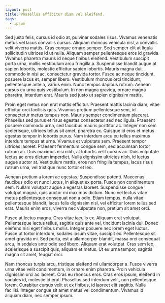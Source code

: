 ```yaml
---
layout: post
title: Phasellus efficitur diam vel eleifend.
tags:
  - ipsum
---
```

Sed justo felis, cursus id odio at, pulvinar sodales risus. Vivamus venenatis metus vel lacus convallis cursus. Aliquam rhoncus vehicula nisl, a convallis velit viverra mattis. Cras congue ornare semper. Sed semper elit at ligula sollicitudin ultrices id ut nulla. Aliquam semper pellentesque eros id gravida. Vivamus pharetra mauris id neque finibus eleifend. Vestibulum suscipit porta urna, mollis vestibulum arcu fringilla a. Suspendisse blandit augue at sapien lobortis, molestie efficitur sapien lobortis. Mauris magna dui, commodo in nisi ac, consectetur gravida tortor. Fusce ac neque tincidunt, posuere lacus et, semper libero. Vestibulum rhoncus orci tincidunt, pellentesque ante a, varius enim. Nunc tempus dapibus rutrum. Aenean cursus eu urna quis vestibulum. In non magna gravida, ornare magna pharetra, interdum erat. Mauris sed justo ut sapien dignissim mattis.

Proin eget metus non erat mattis efficitur. Praesent mattis lacinia diam, vitae efficitur orci facilisis quis. Vivamus pretium pellentesque sem, id consectetur metus tempus non. Mauris semper condimentum placerat. Phasellus sed purus et risus egestas consectetur sed nec ligula. Praesent posuere commodo urna, sed faucibus mauris porttitor ac. Integer non sem scelerisque, ultrices tellus sit amet, pharetra ex. Quisque id eros et metus egestas tempor in lobortis purus. Nam interdum arcu eu tellus maximus interdum tempus at urna. Vivamus et vulputate sem. Praesent tempor ultrices laoreet. Praesent fermentum congue sem, sed accumsan tortor rutrum ac. Duis maximus nisi nibh, at lobortis velit cursus ac. Duis vulputate lectus ac eros dictum imperdiet. Nulla dignissim ultricies nibh, id luctus augue auctor at. Vestibulum mattis, eros non fringilla tempus, lacus risus rutrum urna, vel tristique nunc tortor et leo.

Aenean pretium a lorem ac egestas. Suspendisse potenti. Maecenas faucibus odio et nunc luctus, in aliquet ex porta. Fusce non condimentum sem. Nullam volutpat augue a egestas laoreet. Suspendisse congue volutpat magna, quis auctor mi maximus dictum. Nunc vel lectus vitae metus pellentesque consequat non a odio. Etiam tempus, nulla vitae pellentesque blandit, lacus felis dignissim nisl, vel efficitur lorem tellus sed erat. Mauris enim eros, viverra nec vulputate non, pretium sit amet orci.

Fusce at lectus magna. Cras vitae iaculis ex. Aliquam erat volutpat. Pellentesque lectus tellus, sagittis quis ante vel, tincidunt lacinia dui. Donec eleifend nisi eget finibus mollis. Integer posuere nec lorem eget luctus. Fusce ut tortor interdum, sodales ipsum vitae, suscipit ex. Pellentesque sit amet gravida mi. Sed porta, est a ullamcorper blandit, massa orci consequat arcu, in sodales ante odio sed libero. Aliquam erat volutpat. Cras sem leo, scelerisque a suscipit quis, aliquam et metus. Ut eu urna tempor, sagittis magna sit amet, feugiat orci.

Nam rhoncus turpis arcu, tristique eleifend mi ullamcorper a. Fusce viverra urna vitae velit condimentum, in ornare enim pharetra. Proin vehicula dignissim orci ac laoreet. Cras eu rhoncus eros. Cras eros ipsum, eleifend in sodales id, molestie id erat. Phasellus sed interdum velit, non pellentesque lorem. Curabitur cursus velit ut ex finibus, id laoreet elit sagittis. Nulla facilisi. Integer congue sit amet metus vel condimentum. Vivamus id aliquam diam, nec semper ipsum.